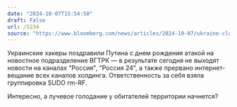 ```yaml
---
date: "2024-10-07T15:54:50"
draft: False
url: /5234
source: "https://www.bloomberg.com/news/articles/2024-10-07/ukraine-claims-cyberattack-blocked-russian-state-tv-online-on-putin-s-birthday"
---
```


Украинские хакеры поздравили Путина с днем рождения атакой на новостное подразделение ВГТРК — в результате сегодня не выходят новости на каналах "Россия", "Россия 24", а также прервано интернет-вещание всех каналов холдинга. Ответственность за себя взяла группировка SUDO rm-RF. 

Интересно, а лучевое голодание у обитателей территории начнется?
